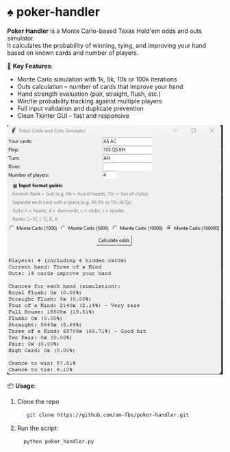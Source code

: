 # ♠️ poker-handler

**Poker Handler** is a Monte Carlo-based Texas Hold'em odds and outs simulator.  
It calculates the probability of winning, tying, and improving your hand based on known cards and number of players.  

🎯 **Key Features**:
- Monte Carlo simulation with 1k, 5k, 10k or 100k iterations
- Outs calculation – number of cards that improve your hand
- Hand strength evaluation (pair, straight, flush, etc.)
- Win/tie probability tracking against multiple players
- Full input validation and duplicate prevention
- Clean Tkinter GUI – fast and responsive

![Screenshot](image.png)

📦 **Usage**:
1. Clone the repo
   
   ```bash
      git clone https://github.com/am-fbs/poker-handler.git


3. Run the script:

   ```bash
     python poker_handler.py

